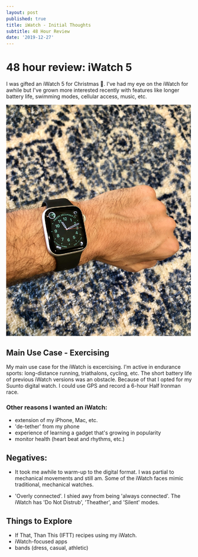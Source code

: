 ```yaml
---
layout: post
published: true
title: iWatch - Initial Thoughts
subtitle: 48 Hour Review
date: '2019-12-27'
---
```

# 48 hour review: iWatch 5

I was gifted an iWatch 5 for Christmas 🎁. I've had my eye on the iWatch for awhile but I've grown more interested recently with features like longer battery life, swimming modes, cellular access, music, etc.

<img src="/img/iWatch.jpeg" width="500" />


## Main Use Case - Exercising

My main use case for the iWatch is excercising. I'm active in endurance sports: long-distance running, triathalons, cycling, etc. The short battery life of previous iWatch versions was an obstacle. Because of that I opted for my Suunto digital watch. I could use GPS and record a 6-hour Half Ironman race.

### Other reasons I wanted an iWatch:

- extension of my iPhone, Mac, etc.
- 'de-tether' from my phone
- experience of learning a gadget that's growing in popularity
- monitor health (heart beat and rhythms, etc.) 

## Negatives:

- It took me awhile to warm-up to the digital format. I was partial to mechanical movements and still am. Some of the iWatch faces mimic traditional, mechanical watches. 

- 'Overly connected'. I shied awy from being 'always connected'. The iWatch has 'Do Not Distrub', 'Theather', and 'Silent' modes.

## Things to Explore

- If That, Than This (IFTT) recipes using my iWatch. 
- iWatch-focused apps
- bands (dress, casual, athletic)

<br>





